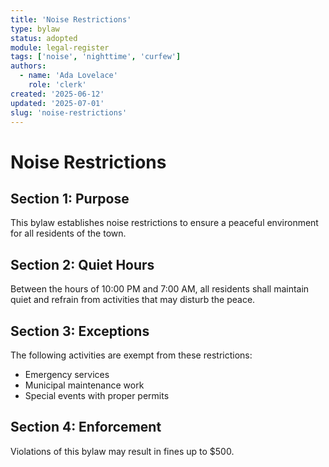 ```yaml
---
title: 'Noise Restrictions'
type: bylaw
status: adopted
module: legal-register
tags: ['noise', 'nighttime', 'curfew']
authors:
  - name: 'Ada Lovelace'
    role: 'clerk'
created: '2025-06-12'
updated: '2025-07-01'
slug: 'noise-restrictions'
---
```


# Noise Restrictions

## Section 1: Purpose

This bylaw establishes noise restrictions to ensure a peaceful environment for
all residents of the town.

## Section 2: Quiet Hours

Between the hours of 10:00 PM and 7:00 AM, all residents shall maintain quiet
and refrain from activities that may disturb the peace.

## Section 3: Exceptions

The following activities are exempt from these restrictions:

- Emergency services
- Municipal maintenance work
- Special events with proper permits

## Section 4: Enforcement

Violations of this bylaw may result in fines up to $500.
